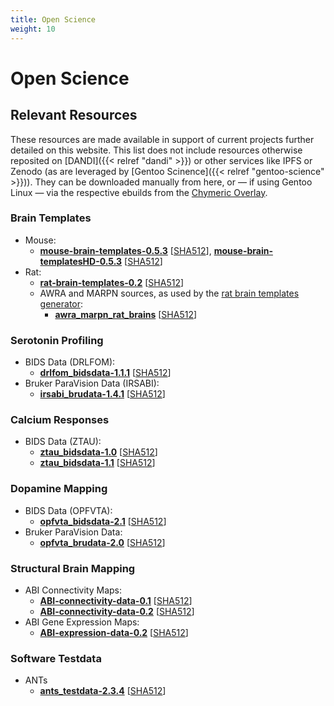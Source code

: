 ```yaml
---
title: Open Science
weight: 10
---
```


# Open Science

## Relevant Resources

These resources are made available in support of current projects further detailed on this website.
This list does not include resources otherwise reposited on [DANDI]({{< relref "dandi" >}}) or other services like IPFS or Zenodo (as are leveraged by [Gentoo Scinence]({{< relref "gentoo-science" >}})).
They can be downloaded manually from here, or — if using Gentoo Linux — via the respective ebuilds from the [Chymeric Overlay](https://github.com/TheChymera/overlay).

### Brain Templates

* Mouse:
    * **[mouse-brain-templates-0.5.3](http://chymera.eu/distfiles/mouse-brain-templates-0.5.3.tar.xz)** \[[SHA512](http://chymera.eu/distfiles/mouse-brain-templates-0.5.3.sha512)\], **[mouse-brain-templatesHD-0.5.3](http://chymera.eu/distfiles/mouse-brain-templatesHD-0.5.3.tar.xz)** \[[SHA512](http://chymera.eu/distfiles/mouse-brain-templatesHD-0.5.3.sha512)\]
* Rat:
    * **[rat-brain-templates-0.2](http://chymera.eu/distfiles/rat-brain-templates-0.2.tar.xz)** \[[SHA512](http://chymera.eu/distfiles/rat-brain-templates-0.2.sha512)\]
    * AWRA and MARPN sources, as used by the [rat brain templates generator](https://gitlab.com/FOS-FMI/rat-brain-templates_generator):
        * **[awra_marpn_rat_brains](http://chymera.eu/distfiles/awra_marpn_rat_brains-1.0.tar.xz)** \[[SHA512](http://chymera.eu/distfiles/awra_marpn_rat_brains-1.0.sha512)\]


### Serotonin Profiling

* BIDS Data (DRLFOM):
    * **[drlfom_bidsdata-1.1.1](http://chymera.eu/distfiles/drlfom_bidsdata-1.1.1.tar.xz)** \[[SHA512](http://chymera.eu/distfiles/drlfom_bidsdata-1.1.1.sha512)\]
* Bruker ParaVision Data (IRSABI):
    * **[irsabi_brudata-1.4.1](http://chymera.eu/distfiles/irsabi_brudata-1.4.1.tar.xz)** \[[SHA512](http://chymera.eu/distfiles/irsabi_brudata-1.4.1.sha512)\]

### Calcium Responses

* BIDS Data (ZTAU):
    * **[ztau_bidsdata-1.0](http://chymera.eu/distfiles/ztau_bidsdata-1.0.tar.xz)** \[[SHA512](http://chymera.eu/distfiles/ztau_bidsdata-1.0.sha512)\]
    * **[ztau_bidsdata-1.1](http://chymera.eu/distfiles/ztau_bidsdata-1.1.tar.xz)** \[[SHA512](http://chymera.eu/distfiles/ztau_bidsdata-1.1.sha512)\]

### Dopamine Mapping

* BIDS Data (OPFVTA):
    * **[opfvta_bidsdata-2.1](http://chymera.eu/distfiles/opfvta_bidsdata-2.1.tar.xz)** \[[SHA512](http://chymera.eu/distfiles/opfvta_bidsdata-2.1.sha512)\]
* Bruker ParaVision Data:
    * **[opfvta_brudata-2.0](http://chymera.eu/distfiles/opfvta_brudata-2.0.tar.xz)** \[[SHA512](http://chymera.eu/distfiles/opfvta_brudata-2.0.sha512)\]

### Structural Brain Mapping

* ABI Connectivity Maps:
    * **[ABI-connectivity-data-0.1](http://chymera.eu/distfiles/ABI-connectivity-data-0.1.tar.xz)** \[[SHA512](http://chymera.eu/distfiles/ABI-connectivity-data-0.1.sha512)\]
    * **[ABI-connectivity-data-0.2](http://chymera.eu/distfiles/ABI-connectivity-data-0.2.tar.xz)** \[[SHA512](http://chymera.eu/distfiles/ABI-connectivity-data-0.2.sha512)\]
* ABI Gene Expression Maps:
    * **[ABI-expression-data-0.2](http://chymera.eu/distfiles/ABI-expression-data-0.2.tar.xz)** \[[SHA512](http://chymera.eu/distfiles/ABI-expression-data-0.2.sha512)\]

### Software Testdata

* ANTs
    * **[ants_testdata-2.3.4](http://chymera.eu/distfiles/ants_testdata-2.3.4.tar.xz)** \[[SHA512](http://chymera.eu/distfiles/ants_testdata-2.3.4.sha512)\]
